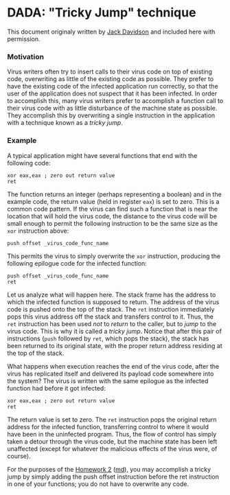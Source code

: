DADA: "Tricky Jump" technique
=============================

This document originaly written by
[Jack Davidson](http://www.cs.virginia.edu/~jwd/) and included here
with permission.

### Motivation

Virus writers often try to insert calls to their virus code on top of
existing code, overwriting as little of the existing code as possible.
They prefer to have the existing code of the infected application run
correctly, so that the user of the application does not suspect that
it has been infected.  In order to accomplish this, many virus writers
prefer to accomplish a function call to their virus code with as
little disturbance of the machine state as possible.  They accomplish
this by overwriting a single instruction in the application with a
technique known as a *tricky jump*.

### Example

A typical application might have several functions that end with the
following code:

```
xor eax,eax ; zero out return value
ret
```

The function returns an integer (perhaps representing a boolean) and
in the example code, the return value (held in register `eax`) is set
to zero.  This is a common code pattern.  If the virus can find such a
function that is near the location that will hold the virus code, the
distance to the virus code will be small enough to permit the
following instruction to be the same size as the `xor` instruction
above:

```
push offset _virus_code_func_name
```

This permits the virus to simply overwrite the `xor` instruction,
producing the following epilogue code for the infected function:

```
push offset _virus_code_func_name
ret
```

Let us analyze what will happen here. The stack frame has the address
to which the infected function is supposed to return.  The address of
the virus code is pushed onto the top of the stack.  The `ret`
instruction immediately pops this virus address off the stack and
transfers control to it.  Thus, the `ret` instruction has been used
*not* to *return* to the caller, but to *jump* to the virus code.
This is why it is called a *tricky jump*.  Notice that after this pair
of instructions (`push` followed by `ret`, which pops the stack), the
stack has been returned to its original state, with the proper return
address residing at the top of the stack.

What happens when execution reaches the end of the virus code, after
the virus has replicated itself and delivered its payload code
somewhere into the system? The virus is written with the same epilogue
as the infected function had before it got infected:

```
xor eax,eax ; zero out return value
ret
```

The return value is set to zero.  The `ret` instruction pops the
original return address for the infected function, transferring
control to where it would have been in the uninfected program.  Thus,
the flow of control has simply taken a detour through the virus code,
but the machine state has been left unaffected (except for whatever
the malicious effects of the virus were, of course).

For the purposes of the [Homework 2](../hws/hw2-x64.html)
([md](../hws/hw2-x64.md)), you may accomplish a tricky jump by simply
adding the push offset instruction before the ret instruction in one
of your functions; you do not have to overwrite any code.

